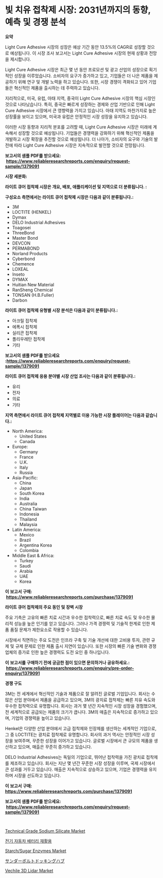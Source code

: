 <p><h1>빛 치유 접착제 시장: 2031년까지의 동향, 예측 및 경쟁 분석</h1></p><p><strong>요약</strong></p>
<p><p>Light Cure Adhesive 시장의 성장은 예상 기간 동안 13.5%의 CAGR로 성장할 것으로 예상됩니다. 이 시장 조사 보고서는 Light Cure Adhesive 시장의 현재 상황과 전망을 제시합니다.</p><p>Light Cure Adhesive 시장은 최근 몇 년 동안 프로모션 및 광고 산업의 성장으로 획기적인 성장을 이루었습니다. 소비자의 요구가 증가하고 있고, 기업들은 더 나은 제품을 제공하기 위해 연구 및 개발 노력을 하고 있습니다. 또한, 시장 경쟁이 격화되고 있어 기업들은 혁신적인 제품을 출시하는 데 주력하고 있습니다.</p><p>지리적으로, 미국, 유럽, 아태 지역, 중국이 Light Cure Adhesive 시장의 핵심 시장인 것으로 나타났습니다. 특히, 중국은 빠르게 성장하는 경제와 산업 기반으로 인해 Light Cure Adhesive 시장에서 큰 영향력을 가지고 있습니다. 아태 지역도 마찬가지로 높은 성장률을 보이고 있으며, 미국과 유럽은 안정적인 시장 성장을 유지하고 있습니다.</p><p>이러한 시장 동향과 지리적 분포를 고려할 때, Light Cure Adhesive 시장은 미래에 계속해서 성장할 것으로 예상됩니다. 기업들은 경쟁력을 강화하기 위해 혁신적인 제품을 개발하고 시장 확장을 추진할 것으로 예상됩니다. 더 나아가, 소비자의 요구와 기술의 발전에 따라 Light Cure Adhesive 시장은 지속적으로 발전할 것으로 전망됩니다.</p></p>
<p><strong>보고서의 샘플 PDF를 받으세요: &nbsp;<a href="https://www.reliableresearchreports.com/enquiry/request-sample/1379091">https://www.reliableresearchreports.com/enquiry/request-sample/1379091</a></strong></p>
<p><strong>시장 세분화:</strong></p>
<p><strong> 라이트 큐어 접착제 시장은 개요, 배포, 애플리케이션 및 지역으로 더 분류됩니다. :</strong></p>
<p><strong>구성요소 측면에서는 라이트 큐어 접착제 시장은 다음과 같이 분류됩니다.:</strong></p>
<p><ul><li>3M</li><li>LOCTITE (HENKEL)</li><li>Dymax</li><li>DELO Industrial Adhesives</li><li>Toagosei</li><li>ThreeBond</li><li>Master Bond</li><li>DEVCON</li><li>PERMABOND</li><li>Norland Products</li><li>Cyberbond</li><li>Chemence</li><li>LOXEAL</li><li>Inseto</li><li>DYMAX</li><li>Huitian New Material</li><li>RanSheng Chemical</li><li>TONSAN (H.B.Fuller)</li><li>Darbon</li></ul></p>
<p><strong> 라이트 큐어 접착제 유형별 시장 분석은 다음과 같이 분류됩니다.:</strong></p>
<p><ul><li>아크릴 접착제</li><li>에폭시 접착제</li><li>실리콘 접착제</li><li>폴리우레탄 접착제</li><li>기타</li></ul></p>
<p><strong>보고서의 샘플 PDF를 받으세요 :<a href="https://www.reliableresearchreports.com/enquiry/request-sample/1379091">https://www.reliableresearchreports.com/enquiry/request-sample/1379091</a></strong></p>
<p><strong> 라이트 큐어 접착제 응용 분야별 시장 산업 조사는 다음과 같이 분류됩니다.:</strong></p>
<p><ul><li>유리</li><li>전자</li><li>의료</li><li>기타</li></ul></p>
<p><strong>지역 측면에서 라이트 큐어 접착제 지역별로 이용 가능한 시장 플레이어는 다음과 같습니다.:</strong></p>
<p><ul>
    <li>
        North America:
        <ul>
            <li>United States</li>
            <li>Canada</li>
        </ul>
    </li>
    <li>
        Europe:
        <ul>
            <li>Germany</li>
            <li>France</li>
            <li>U.K.</li>
            <li>Italy</li>
            <li>Russia</li>
        </ul>
    </li>
    <li>
        Asia-Pacific:
        <ul>
            <li>China</li>
            <li>Japan</li>
            <li>South Korea</li>
            <li>India</li>
            <li>Australia</li>
            <li>China Taiwan</li>
            <li>Indonesia</li>
            <li>Thailand</li>
            <li>Malaysia</li>
        </ul>
    </li>
    <li>
        Latin America:
        <ul>
            <li>Mexico</li>
            <li>Brazil</li>
            <li>Argentina Korea</li>
            <li>Colombia</li>
        </ul>
    </li>
    <li>
        Middle East & Africa:
        <ul>
            <li>Turkey</li>
            <li>Saudi</li>
            <li>Arabia</li>
            <li>UAE</li>
            <li>Korea</li>
        </ul>
    </li>
    </ul></p>
<p><strong>이 보고서 구매: &nbsp;<a href="https://www.reliableresearchreports.com/purchase/1379091">https://www.reliableresearchreports.com/purchase/1379091</a></strong></p>
<p><strong>라이트 큐어 접착제의 주요 동인 및 장벽 시장</strong></p>
<p><p>주요 기촉은 고유의 빠른 치료 시간과 우수한 접착력으로, 빠른 치료 속도 및 우수한 물리적 성능을 높은 인기를 얻고 있습니다. 그러나 가격 경쟁력 및 기술적 한계로 인한 제품 품질 문제가 제한요소로 작용할 수 있습니다.</p><p>시장에서 직면하는 주요 도전은 인프라 구축 및 기술 개선에 대한 고비용 투자, 관련 규제 및 규제 문제로 인한 제품 출시 지연이 있습니다. 또한 시장의 빠른 기술 변화와 경쟁 업체의 증가로 인한 높은 경쟁력도 도전 요인 중 하나입니다.</p></p>
<p><strong>이 보고서를 구매하기 전에 궁금한 점이 있으면 문의하거나 공유하세요.: &nbsp;<a href="https://www.reliableresearchreports.com/enquiry/pre-order-enquiry/1379091">https://www.reliableresearchreports.com/enquiry/pre-order-enquiry/1379091</a></strong></p>
<p><strong>경쟁 구도</strong></p>
<p><p>3M는 전 세계에서 혁신적인 기술과 제품으로 잘 알려진 글로벌 기업입니다. 회사는 수많은 산업 분야에서 제품을 공급하고 있으며, 3M의 광치료 접착제는 빠른 치유 속도와 우수한 접착력으로 유명합니다. 회사는 과거 몇 년간 지속적인 시장 성장을 경험했으며, 전 세계적으로 공급되는 제품의 크기가 큽니다. 3M의 매출은 지속적으로 증가하고 있으며, 기업의 경쟁력을 높이고 있습니다.</p><p>Henkel은 다양한 산업 분야에서 고급 접착제와 인장제를 생산하는 세계적인 기업으로, 그 중 LOCTITE는 광치료 접착제로 유명합니다. 회사의 과거 역사는 안정적인 시장 성장을 보여주며, 꾸준한 성장을 이어가고 있습니다. 글로벌 시장에서 큰 규모의 제품을 생산하고 있으며, 매출은 꾸준히 증가하고 있습니다.</p><p>DELO Industrial Adhesives는 독일의 기업으로, 뛰어난 접착력을 가진 광치료 접착제를 제조하고 있습니다. 회사는 지난 몇 년간 꾸준한 시장 성장을 이루며, 국제 시장에서 큰 성과를 거두고 있습니다. 매출은 지속적으로 상승하고 있으며, 기업은 경쟁력을 유지하며 시장을 선도하고 있습니다.</p></p>
<p><strong>이 보고서 구매: &nbsp; <a href="https://www.reliableresearchreports.com/purchase/1379091">https://www.reliableresearchreports.com/purchase/1379091</a></strong></p>
<p><strong>보고서의 샘플 PDF를 받으세요: &nbsp;<a href="https://www.reliableresearchreports.com/enquiry/request-sample/1379091">https://www.reliableresearchreports.com/enquiry/request-sample/1379091</a></strong><strong></strong></p>
<p>&nbsp;</p>
<p><p><a href="https://github.com/Paul14Anderson63/Market-Research-Report-List-3/blob/main/technical-grade-sodium-silicate-market.md">Technical Grade Sodium Silicate Market</a></p><p><a href="https://github.com/hxzi07639916/Market-Research-Report-List-1/blob/main/7105563992.md">전기 자동차 배터리 재활용</a></p><p><a href="https://view.publitas.com/reportprime-1/starch-sugar-enzymes-market-size-growing-and-forecasted-for-period-from-2024-2031-and-provides-complete-market-analysis-of-this-market/">Starch/Sugar Enzymes Market</a></p><p><a href="https://github.com/ihabdkwlxs948/Market-Research-Report-List-1/blob/main/64306731390.md">サンダーボルトドッキングハブ</a></p><p><a href="https://issuu.com/reportprime-2/docs/vechile-3d-lidar-market-size-2030.pptx">Vechile 3D Lidar Market</a></p></p>